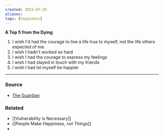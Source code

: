 ```yaml
---
created: 2023-07-20
aliases: 
tags: [happiness]
---
```

**A Top 5 from the Dying**

1. I wish I'd had the courage to live a life true to myself, not the life others expected of me.
2. I wish I hadn't worked so hard
3. I wish I had the courage to express my feelings
4. I wish I had stayed in touch with my friends
5. I wish I had let myself be happier

---
### Source
- [The Guardian](https://www.theguardian.com/lifeandstyle/2012/feb/01/top-five-regrets-of-the-dying)

### Related
- [[Vulnerability is Necessary]]
- [[People Make Happiness, not Things]]
- 
 